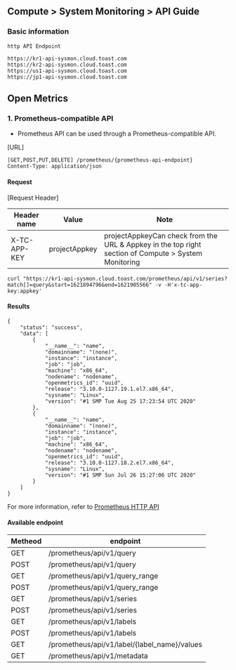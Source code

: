 ## Compute > System Monitoring > API Guide

### Basic information
```
http API Endpoint

https://kr1-api-sysmon.cloud.toast.com
https://kr2-api-sysmon.cloud.toast.com
https://us1-api-sysmon.cloud.toast.com
https://jp1-api-sysmon.cloud.toast.com
```

## Open Metrics

### 1. Prometheus-compatible API
- Prometheus API can be used through a Prometheus-compatible API.

[URL]

```http
[GET,POST,PUT,DELETE] /prometheus/{prometheus-api-endpoint}
Content-Type: application/json
```

#### Request

[Request Header]

| Header name | Value | Note|
| --- | --- | --- |
| X-TC-APP-KEY | projectAppkey | projectAppkeyCan check from the URL & Appkey in the top right section of Compute > System Monitoring |

```
curl "https://kr1-api-sysmon.cloud.toast.com/prometheus/api/v1/series?match[]=query&start=1621894796&end=1621905566" -v -H'x-tc-app-key:appkey'
```

#### Results

```
{
    "status": "success",
    "data": [
        {
            "__name__": "name",
            "domainname": "(none)",
            "instance": "instance",
            "job": "job",
            "machine": "x86_64",
            "nodename": "nodename",
            "openmetrics_id": "uuid",
            "release": "3.10.0-1127.19.1.el7.x86_64",
            "sysname": "Linux",
            "version": "#1 SMP Tue Aug 25 17:23:54 UTC 2020"
        },
        {
            "__name__": "name",
            "domainname": "(none)",
            "instance": "instance",
            "job": "job",
            "machine": "x86_64",
            "nodename": "nodename",
            "openmetrics_id": "uuid",
            "release": "3.10.0-1127.18.2.el7.x86_64",
            "sysname": "Linux",
            "version": "#1 SMP Sun Jul 26 15:27:06 UTC 2020"
        }
    ]
}
```

For more information, refer to [Prometheus HTTP API](https://prometheus.io/docs/prometheus/latest/querying/api/)

#### Available endpoint

| Metheod | endpoint |
| --- | --- |
| GET | /prometheus/api/v1/query |
| POST | /prometheus/api/v1/query |
| GET | /prometheus/api/v1/query_range |
| POST | /prometheus/api/v1/query_range |
| GET | /prometheus/api/v1/series |
| POST | /prometheus/api/v1/series |
| GET | /prometheus/api/v1/labels |
| POST | /prometheus/api/v1/labels |
| GET | /prometheus/api/v1/label/\{label_name\}/values |
| GET | /prometheus/api/v1/metadata |

